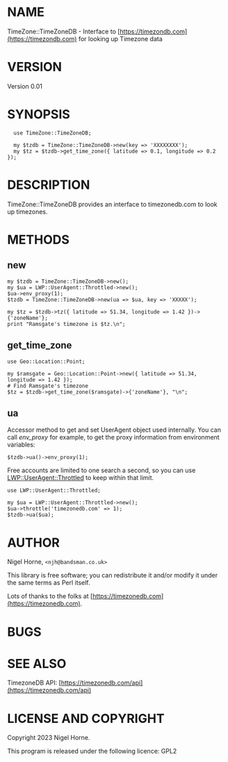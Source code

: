 # NAME

TimeZone::TimeZoneDB - Interface to [https://timezondb.com](https://timezondb.com) for looking up Timezone data

# VERSION

Version 0.01

# SYNOPSIS

      use TimeZone::TimeZoneDB;

      my $tzdb = TimeZone::TimeZoneDB->new(key => 'XXXXXXXX');
      my $tz = $tzdb->get_time_zone({ latitude => 0.1, longitude => 0.2 });

# DESCRIPTION

TimeZone::TimeZoneDB provides an interface to timezonedb.com
to look up timezones.

# METHODS

## new

    my $tzdb = TimeZone::TimeZoneDB->new();
    my $ua = LWP::UserAgent::Throttled->new();
    $ua->env_proxy(1);
    $tzdb = TimeZone::TimeZoneDB->new(ua => $ua, key => 'XXXXX');

    my $tz = $tzdb->tz({ latitude => 51.34, longitude => 1.42 })->{'zoneName'};
    print "Ramsgate's timezone is $tz.\n";

## get\_time\_zone

    use Geo::Location::Point;

    my $ramsgate = Geo::Location::Point->new({ latitude => 51.34, longitude => 1.42 });
    # Find Ramsgate's timezone
    $tz = $tzdb->get_time_zone($ramsgate)->{'zoneName'}, "\n";

## ua

Accessor method to get and set UserAgent object used internally. You
can call _env\_proxy_ for example, to get the proxy information from
environment variables:

    $tzdb->ua()->env_proxy(1);

Free accounts are limited to one search a second,
so you can use [LWP::UserAgent::Throttled](https://metacpan.org/pod/LWP%3A%3AUserAgent%3A%3AThrottled) to keep within that limit.

    use LWP::UserAgent::Throttled;

    my $ua = LWP::UserAgent::Throttled->new();
    $ua->throttle('timezonedb.com' => 1);
    $tzdb->ua($ua);

# AUTHOR

Nigel Horne, `<njh@bandsman.co.uk>`

This library is free software; you can redistribute it and/or modify
it under the same terms as Perl itself.

Lots of thanks to the folks at [https://timezonedb.com](https://timezonedb.com).

# BUGS

# SEE ALSO

TimezoneDB API: [https://timezonedb.com/api](https://timezonedb.com/api)

# LICENSE AND COPYRIGHT

Copyright 2023 Nigel Horne.

This program is released under the following licence: GPL2
